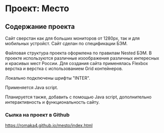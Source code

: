# Проект: Место

## Содержание проекта
Сайт сверстан как для больших мониторов от 1280px, так и для мобильных устройст.
Сайт сделан по спецификации БЭМ.

Файловая структура проекта оформлена по правилам Nested БЭМ.
В проекте используются различные изоображения различных интересных и красивых мест России.
Для создания сайта применялась Flexbox верстка и верстка с использованием Grid контейнеров. 

Локально подключены шрифты "INTER".

Применяется Java script.

Планируется также, добавить с помощью Java script, дополнительно интерактивность и функциональность сайту.
### Сылка на проект в Github
https://romaka4.github.io/mesto/index.html